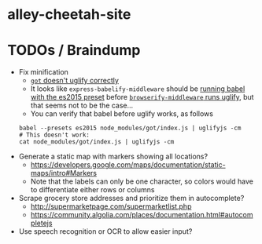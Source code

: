 # alley-cheetah-site

# TODOs / Braindump

* Fix minification
  * [`got` doesn't uglify correctly](https://github.com/sindresorhus/got/issues/89#issuecomment-169742157)
  * It looks like `express-babelify-middleware` should be [running babel with the es2015 preset](https://github.com/luisfarzati/express-babelify-middleware/blob/878ba319d7d85bc0b573a310f6552decba79bde7/lib/index.js#L8-L9) before [`browserify-middleware` runs uglify](https://github.com/ForbesLindesay/browserify-middleware/blob/83a71d24e3cc3f03f7cbf8b9ecab0110d9a22f52/lib/build-response.js#L82), but that seems not to be the case...
  * You can verify that babel before uglify works, as follows
  ```
  babel --presets es2015 node_modules/got/index.js | uglifyjs -cm
  # This doesn't work:
  cat node_modules/got/index.js | uglifyjs -cm
  ```
* Generate a static map with markers showing all locations?
  * https://developers.google.com/maps/documentation/static-maps/intro#Markers
  * Note that the labels can only be one character, so colors would have to differentiate either rows or columns
* Scrape grocery store addresses and prioritize them in autocomplete?
  * http://supermarketpage.com/supermarketlist.php
  * https://community.algolia.com/places/documentation.html#autocompletejs
* Use speech recognition or OCR to allow easier input?

